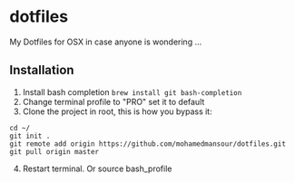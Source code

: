 # dotfiles
My Dotfiles for OSX in case anyone is wondering ...

## Installation

1. Install bash completion `brew install git bash-completion`
2. Change terminal profile to "PRO" set it to default
3. Clone the project in root, this is how you bypass it:
  ```
  cd ~/
  git init .
  git remote add origin https://github.com/mohamedmansour/dotfiles.git 
  git pull origin master
  ```
4. Restart terminal. Or source bash_profile
